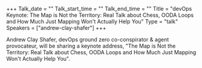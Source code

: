+++
Talk_date = ""
Talk_start_time = ""
Talk_end_time = ""
Title = "devOps Keynote: The Map is Not the Territory: Real Talk about Chess, OODA Loops and How Much Just Mapping Won't Actually Help You"
Type = "talk"
Speakers = ["andrew-clay-shafer"]
+++

Andrew Clay Shafer, devOps ground zero co-conspirator & agent provocateur, will be sharing a keynote address, "The Map is Not the Territory: Real Talk about Chess, OODA Loops and How Much Just Mapping Won't Actually Help You".